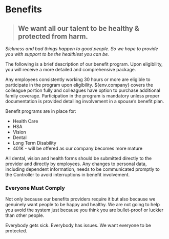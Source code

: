 # Benefits

> ## We want all our talent to be healthy & protected from harm.

*Sickness and bad things happen to good people. So we hope to provide you with support to be the healthiest you can be.*

The following is a brief description of our benefit program. Upon eligibility, you will receive a more detailed and comprehensive package. 

Any employees consistently working 30 hours or more are eligible to participate in the program upon eligibility.  ${env.company} covers the colleague portion fully and colleagues have option to purchase additional family coverage. Participation in the program is mandatory unless proper documentation is provided detailing involvement in a spouse’s benefit plan. 

Benefit programs are in place for:

- Health Care
- HSA
- Vision
- Dental
- Long Term Disability
- 401K - will be offered as our company becomes more mature

All dental, vision and health forms should be submitted directly to the provider and directly by employees. Any changes to personal data, including dependent information, needs to be communicated promptly to the Controller to avoid interruptions in benefit involvement.

### Everyone Must Comply

Not only because our benefits providers require it but also because we genuinely want people to be happy and healthy. We are not going to help you avoid the system just because you think you are bullet-proof or luckier than other people.

Everybody gets sick. Everybody has issues. We want everyone to be protected.





